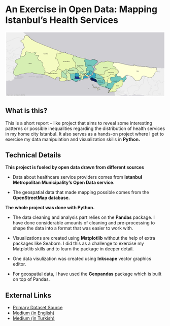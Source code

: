 # An Exercise in Open Data: Mapping Istanbul’s Health Services

![Header](https://github.com/ejgenc/Data-Analysis_Istanbul-Health-Services-Map/blob/master/Media/Plots/map/map_eng.png)

## What is this?

This is a short report – like project that aims to reveal some interesting patterns or possible inequalities regarding the distribution of health services in my home city Istanbul. It also serves as a hands-on project where I get to exercise my data manipulation and visualization skills in **Python.**

## Technical Details

**This project is fueled by open data drawn from different sources**

* Data about healthcare service providers comes from **Istanbul Metropolitan Municipality’s Open Data service.**

* The geospatial data that made mapping possible comes from the **OpenStreetMap database.**

**The whole project was done with Python.**

* The data cleaning and analysis part relies on the **Pandas** package. I have done considerable amounts of cleaning and pre-processing to shape the data into a format that was easier to work with.

* Visualizations are created using **Matplotlib** without the help of extra packages like Seaborn. I did this as a challenge to exercise my Matplotlib skills and to learn the package in deeper detail.

* One data visulization was created using **Inkscape** vector graphics editor.

* For geospatial data, I have used the **Geopandas** package which is built on top of Pandas.

## External Links

- [Primary Dataset Source](https://data.ibb.gov.tr/en/dataset/istanbul-saglik-kurum-ve-kuruluslari-verisi)
- [Medium (in English)](https://towardsdatascience.com/an-exercise-in-open-data-mapping-istanbuls-health-services-df145375dc4e)
- [Medium (in Turkish)](https://medium.com/@ejgenc/i%CC%87stanbulun-sa%C4%9Fl%C4%B1k-hizmetlerini-haritalamak-bir-a%C3%A7%C4%B1k-veri-egzersizi-9fc21a2ce049)
